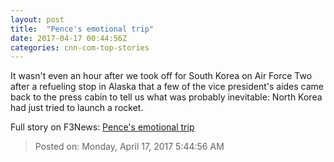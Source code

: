 ```yaml
---
layout: post
title:  "Pence's emotional trip"
date: 2017-04-17 00:44:56Z
categories: cnn-com-top-stories
---
```


It wasn't even an hour after we took off for South Korea on Air Force Two after a refueling stop in Alaska that a few of the vice president's aides came back to the press cabin to tell us what was probably inevitable: North Korea had just tried to launch a rocket.


Full story on F3News: [Pence's emotional trip](http://www.f3nws.com/n/fk3BfD)

> Posted on: Monday, April 17, 2017 5:44:56 AM
